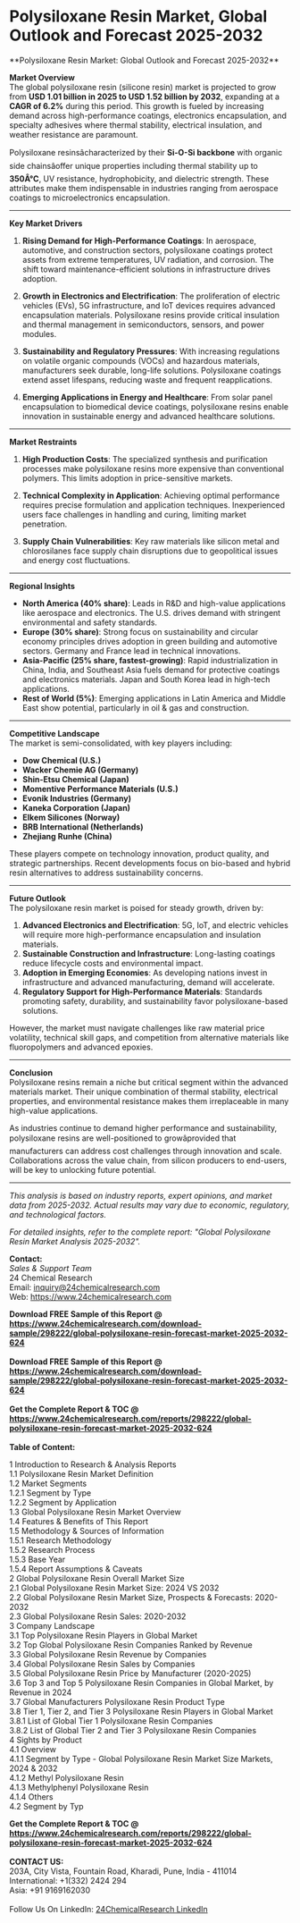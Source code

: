 <h1>Polysiloxane Resin Market, Global Outlook and Forecast 2025-2032</h1><p>**Polysiloxane Resin Market: Global Outlook and Forecast 2025-2032**

**Market Overview**  
The global polysiloxane resin (silicone resin) market is projected to grow from **USD 1.01 billion in 2025 to USD 1.52 billion by 2032**, expanding at a **CAGR of 6.2%** during this period. This growth is fueled by increasing demand across high-performance coatings, electronics encapsulation, and specialty adhesives where thermal stability, electrical insulation, and weather resistance are paramount.  

Polysiloxane resinsâcharacterized by their **Si-O-Si backbone** with organic side chainsâoffer unique properties including thermal stability up to **350Â°C**, UV resistance, hydrophobicity, and dielectric strength. These attributes make them indispensable in industries ranging from aerospace coatings to microelectronics encapsulation.  

---

**Key Market Drivers**  
1. **Rising Demand for High-Performance Coatings**: In aerospace, automotive, and construction sectors, polysiloxane coatings protect assets from extreme temperatures, UV radiation, and corrosion. The shift toward maintenance-efficient solutions in infrastructure drives adoption.  

2. **Growth in Electronics and Electrification**: The proliferation of electric vehicles (EVs), 5G infrastructure, and IoT devices requires advanced encapsulation materials. Polysiloxane resins provide critical insulation and thermal management in semiconductors, sensors, and power modules.  

3. **Sustainability and Regulatory Pressures**: With increasing regulations on volatile organic compounds (VOCs) and hazardous materials, manufacturers seek durable, long-life solutions. Polysiloxane coatings extend asset lifespans, reducing waste and frequent reapplications.  

4. **Emerging Applications in Energy and Healthcare**: From solar panel encapsulation to biomedical device coatings, polysiloxane resins enable innovation in sustainable energy and advanced healthcare solutions.  

---

**Market Restraints**  
1. **High Production Costs**: The specialized synthesis and purification processes make polysiloxane resins more expensive than conventional polymers. This limits adoption in price-sensitive markets.  

2. **Technical Complexity in Application**: Achieving optimal performance requires precise formulation and application techniques. Inexperienced users face challenges in handling and curing, limiting market penetration.  

3. **Supply Chain Vulnerabilities**: Key raw materials like silicon metal and chlorosilanes face supply chain disruptions due to geopolitical issues and energy cost fluctuations.  

---

**Regional Insights**  
- **North America (40% share)**: Leads in R&amp;D and high-value applications like aerospace and electronics. The U.S. drives demand with stringent environmental and safety standards.  
- **Europe (30% share)**: Strong focus on sustainability and circular economy principles drives adoption in green building and automotive sectors. Germany and France lead in technical innovations.  
- **Asia-Pacific (25% share, fastest-growing)**: Rapid industrialization in China, India, and Southeast Asia fuels demand for protective coatings and electronics materials. Japan and South Korea lead in high-tech applications.  
- **Rest of World (5%)**: Emerging applications in Latin America and Middle East show potential, particularly in oil &amp; gas and construction.  

---

**Competitive Landscape**  
The market is semi-consolidated, with key players including:  
- **Dow Chemical (U.S.)**  
- **Wacker Chemie AG (Germany)**  
- **Shin-Etsu Chemical (Japan)**  
- **Momentive Performance Materials (U.S.)**  
- **Evonik Industries (Germany)**  
- **Kaneka Corporation (Japan)**  
- **Elkem Silicones (Norway)**  
- **BRB International (Netherlands)**  
- **Zhejiang Runhe (China)**  

These players compete on technology innovation, product quality, and strategic partnerships. Recent developments focus on bio-based and hybrid resin alternatives to address sustainability concerns.  

---

**Future Outlook**  
The polysiloxane resin market is poised for steady growth, driven by:  
1. **Advanced Electronics and Electrification**: 5G, IoT, and electric vehicles will require more high-performance encapsulation and insulation materials.  
2. **Sustainable Construction and Infrastructure**: Long-lasting coatings reduce lifecycle costs and environmental impact.  
3. **Adoption in Emerging Economies**: As developing nations invest in infrastructure and advanced manufacturing, demand will accelerate.  
4. **Regulatory Support for High-Performance Materials**: Standards promoting safety, durability, and sustainability favor polysiloxane-based solutions.  

However, the market must navigate challenges like raw material price volatility, technical skill gaps, and competition from alternative materials like fluoropolymers and advanced epoxies.  

---

**Conclusion**  
Polysiloxane resins remain a niche but critical segment within the advanced materials market. Their unique combination of thermal stability, electrical properties, and environmental resistance makes them irreplaceable in many high-value applications.  

As industries continue to demand higher performance and sustainability, polysiloxane resins are well-positioned to growâprovided that manufacturers can address cost challenges through innovation and scale. Collaborations across the value chain, from silicon producers to end-users, will be key to unlocking future potential.  

---
*This analysis is based on industry reports, expert opinions, and market data from 2025-2032. Actual results may vary due to economic, regulatory, and technological factors.*  

*For detailed insights, refer to the complete report: "Global Polysiloxane Resin Market Analysis 2025-2032".*  

**Contact:**  
*Sales &amp; Support Team*  
24 Chemical Research  
Email: inquiry@24chemicalresearch.com  
Web: https://www.24chemicalresearch.com</p><div><b>Download FREE Sample of this Report @ 
            <a href="https://www.24chemicalresearch.com/download-sample/298222/global-polysiloxane-resin-forecast-market-2025-2032-624">
            https://www.24chemicalresearch.com/download-sample/298222/global-polysiloxane-resin-forecast-market-2025-2032-624</a></b></div><br><div><b>Download FREE Sample of this Report @ 
            <a href="https://www.24chemicalresearch.com/download-sample/298222/global-polysiloxane-resin-forecast-market-2025-2032-624">
            https://www.24chemicalresearch.com/download-sample/298222/global-polysiloxane-resin-forecast-market-2025-2032-624</a></b></div><br><div><b>Get the Complete Report & TOC @ 
            <a href="https://www.24chemicalresearch.com/reports/298222/global-polysiloxane-resin-forecast-market-2025-2032-624">
            https://www.24chemicalresearch.com/reports/298222/global-polysiloxane-resin-forecast-market-2025-2032-624</a></b></div><br>
            <b>Table of Content:</b><p>1 Introduction to Research & Analysis Reports<br />
 1.1 Polysiloxane Resin Market Definition<br />
 1.2 Market Segments<br />
 1.2.1 Segment by Type<br />
 1.2.2 Segment by Application<br />
 1.3 Global Polysiloxane Resin Market Overview<br />
 1.4 Features & Benefits of This Report<br />
 1.5 Methodology & Sources of Information<br />
 1.5.1 Research Methodology<br />
 1.5.2 Research Process<br />
 1.5.3 Base Year<br />
 1.5.4 Report Assumptions & Caveats<br />
2 Global Polysiloxane Resin Overall Market Size<br />
 2.1 Global Polysiloxane Resin Market Size: 2024 VS 2032<br />
 2.2 Global Polysiloxane Resin Market Size, Prospects & Forecasts: 2020-2032<br />
 2.3 Global Polysiloxane Resin Sales: 2020-2032<br />
3 Company Landscape<br />
 3.1 Top Polysiloxane Resin Players in Global Market<br />
 3.2 Top Global Polysiloxane Resin Companies Ranked by Revenue<br />
 3.3 Global Polysiloxane Resin Revenue by Companies<br />
 3.4 Global Polysiloxane Resin Sales by Companies<br />
 3.5 Global Polysiloxane Resin Price by Manufacturer (2020-2025)<br />
 3.6 Top 3 and Top 5 Polysiloxane Resin Companies in Global Market, by Revenue in 2024<br />
 3.7 Global Manufacturers Polysiloxane Resin Product Type<br />
 3.8 Tier 1, Tier 2, and Tier 3 Polysiloxane Resin Players in Global Market<br />
 3.8.1 List of Global Tier 1 Polysiloxane Resin Companies<br />
 3.8.2 List of Global Tier 2 and Tier 3 Polysiloxane Resin Companies<br />
4 Sights by Product<br />
 4.1 Overview<br />
 4.1.1 Segment by Type - Global Polysiloxane Resin Market Size Markets, 2024 & 2032<br />
 4.1.2 Methyl Polysiloxane Resin<br />
 4.1.3 Methylphenyl Polysiloxane Resin<br />
 4.1.4 Others<br />
 4.2 Segment by Typ</p><div><b>Get the Complete Report & TOC @ 
            <a href="https://www.24chemicalresearch.com/reports/298222/global-polysiloxane-resin-forecast-market-2025-2032-624">
            https://www.24chemicalresearch.com/reports/298222/global-polysiloxane-resin-forecast-market-2025-2032-624</a></b></div><br><b>CONTACT US:</b><br>
            203A, City Vista, Fountain Road, Kharadi, Pune, India - 411014<br>
            International: +1(332) 2424 294<br>
            Asia: +91 9169162030 <br><br>
            Follow Us On LinkedIn: <a href="https://www.linkedin.com/company/24chemicalresearch/">24ChemicalResearch LinkedIn</a>